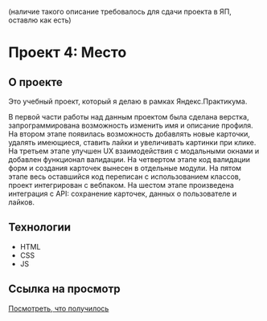 (наличие такого описание требовалось для сдачи проекта в ЯП, оставлю как есть)

# Проект 4: Место

## О проекте

Это учебный проект, который я делаю в рамках Яндекс.Практикума. 

В первой части работы над данным проектом была сделана верстка, запрограммирована возможность изменить имя и описание профиля.
На втором этапе появилась возможность добавлять новые карточки, удалять имеющиеся, ставить лайки и увеличивать картинки при клике.
На третьем этапе улучшен UX взаимодействия с модальными окнами и добавлен функционал валидации.
На четвертом этапе код валидации форм и создания карточек вынесен в отдельные модули.
На пятом этапе весь оставшийся код переписан с использованием классов, проект интегрирован с вебпаком.
На шестом этапе произведена интеграция с API: сохранение карточек, данных о пользователе и лайков.

## Технологии

* HTML
* CSS
* JS

## Ссылка на просмотр

[Посмотреть, что получилось](https://sinyavsky.github.io/mesto/index.html)
